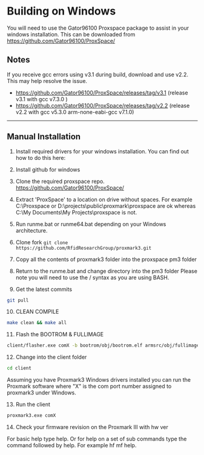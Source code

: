# Building on Windows
You will need to use the Gator96100 Proxspace package to assist in your windows installation.
This can be downloaded from https://github.com/Gator96100/ProxSpace/

## Notes
If you receive gcc errors using v3.1 during build, download and use v2.2. This may help resolve the issue.

- https://github.com/Gator96100/ProxSpace/releases/tag/v3.1   (release v3.1 with gcc v7.3.0 )
- https://github.com/Gator96100/ProxSpace/releases/tag/v2.2   (release v2.2 with gcc v5.3.0 arm-none-eabi-gcc v7.1.0)

---
## Manual Installation
1) Install required drivers for your windows installation.
You can find out how to do this here: 

2) Install github for windows

3) Clone the required proxspace repo. https://github.com/Gator96100/ProxSpace/

4) Extract 'ProxSpace' to a location on drive without spaces. 
For example C:\Proxspace or D:\projects\public\proxmark\proxspace are ok whereas C:\My Documents\My Projects\proxspace is not.

5) Run runme.bat or runme64.bat depending on your Windows architecture.

6) Clone fork
`git clone https://github.com/RfidResearchGroup/proxmark3.git`

7) Copy all the contents of proxmark3 folder into the proxspace pm3 folder

8) Return to the runme.bat and change directory into the pm3 folder 
Please note you will need to use the / syntax as you are using BASH.

9) Get the latest commits	
```sh
git pull
```

10) CLEAN COMPILE
```sh
make clean && make all
```

11) Flash the BOOTROM & FULLIMAGE
```sh
client/flasher.exe comX -b bootrom/obj/bootrom.elf armsrc/obj/fullimage.elf
```
	
12) Change into the client folder
```sh
cd client
```

Assuming you have Proxmark3 Windows drivers installed you can run the Proxmark software where "X" is the com port number assigned to proxmark3 under Windows. 

13) Run the client	
```sh
proxmark3.exe comX
```

14) Check your firmware revision on the Proxmark III with hw ver

For basic help type help. Or for help on a set of sub commands type the command followed by help. For example hf mf help.




